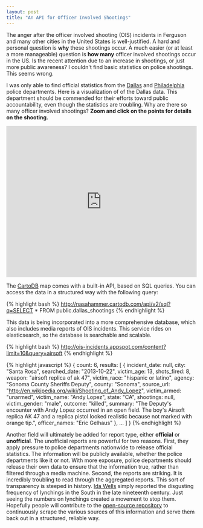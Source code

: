 ```yaml
---
layout: post
title: "An API for Officer Involved Shootings"
---
```


The anger after the officer involved shooting (OIS) incidents in Ferguson and many other cities in the United States is well-justified.  A hard and personal question is **why** these shootings occur.  A much easier (or at least a more manageable) question is **how many** officer involved shootings occur in the US. Is the recent attention due to an increase in shootings, or just more public awareness?  I couldn't find basic statistics on police shootings.  This seems wrong.

I was only able to find official statistics from the [Dallas](http://www.dallaspolice.net/ois/ois.html) and [Philadelphia](http://www.phillypolice.com/ois) police departments.  Here is a visualization of of the Dallas data.  This department should be commended for their efforts toward public accountability, even though the statistics are troubling.  Why are there so many officer involved shootings?  **Zoom and click on the points for details on the shooting.**

<iframe width='100%' height='400' frameborder='0' src='http://nasahammer.cartodb.com/viz/614b71be-9444-11e4-9403-0e018d66dc29/embed_map'></iframe>

The [CartoDB](http://www.cartodb.com) map comes with a built-in API, based on SQL queries.  You can access the data in a structured way with the following query:

{% highlight bash %}
http://nasahammer.cartodb.com/api/v2/sql?q=SELECT * FROM public.dallas_shootings
{% endhighlight %}

This data is being incorporated into a more comprehensive database, which also includes media reports of OIS incidents. This service rides on elasticsearch, so the database is searchable and scalable. 

{% highlight bash %}
http://ois-incidents.appspot.com/content?limit=10&query=airsoft
{% endhighlight %}


{% highlight javascript %}
{
    count: 6,
    results: [
        {
            incident_date: null,
            city: "Santa Rosa",
            searched_date: "2013-10-22",
            victim_age: 13,
            shots_fired: 8,
            weapon: "airsoft replica of ak 47",
            victim_race: "hispanic or latino",
            agency: "Sonoma County Sheriffs Deputy",
            county: "Sonoma",
            source_url: "http://en.wikipedia.org/wiki/Shooting_of_Andy_Lopez",
            victim_armed: "unarmed",
            victim_name: "Andy Lopez",
            state: "CA",
            shootings: null,
            victim_gender: "male",
            outcome: "killed",
            summary: "The Deputy's encounter with Andy Lopez occurred in an
            open field. The boy's Airsoft replica AK 47 and a replica pistol
            looked realistic because not marked with orange tip.",
            officer_names: "Eric Gelhaus"
        },
        ...
    ]
}
{% endhighlight %}

Another field will ultimately be added for report type, either **official** or **unofficial**.  The unofficial reports are powerful for two reasons.  First, they apply pressure to police departments nationwide to release official statistics.  The information will be publicly available, whether the police departments like it or not.  With more exposure, police departments should release their own data to ensure that the information true, rather than filtered through a media machine.  Second, the reports are striking.  It is incredibly troubling to read through the aggregated reports.  This sort of transparency is steeped in history.  [Ida Wells](http://en.wikipedia.org/wiki/Ida_B._Wells) simply reported the disgusting frequency of lynchings in the South in the late nineteenth century.  Just seeing the numbers on lynchings created a movement to stop them.  Hopefully people will contribute to the [open-source repository](https://github.com/danhammer/ois-incidents) to continuously scrape the various sources of this information and serve them back out in a structured, reliable way.
